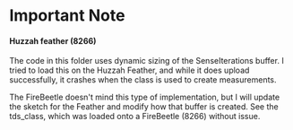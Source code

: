 # Important Note

#### Huzzah feather (8266)

The code in this folder uses dynamic sizing of the SenseIterations buffer. I tried to load this on the Huzzah Feather, and while it does upload successfully, it crashes when the class is used to create measurements.

The FireBeetle doesn't mind this type of implementation, but I will update the sketch for the Feather and modify how that buffer is created. See the tds_class, which was loaded onto a FireBeetle (8266) without issue.
